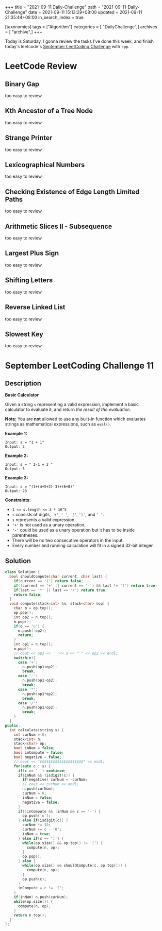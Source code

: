 +++
title = "2021-09-11 Daily-Challenge"
path = "2021-09-11-Daily-Challenge"
date = 2021-09-11 15:13:29+08:00
updated = 2021-09-11 21:35:44+08:00
in_search_index = true

[taxonomies]
tags = ["Algorithm"]
categories = [ "DailyChallenge",]
archives = [ "archive",]
+++

Today is Saturday, I gonna review the tasks I've done this week, and finish today's leetcode's [September LeetCoding Challenge](https://leetcode.com/explore/challenge/card/september-leetcoding-challenge-2021/637/week-2-september-8th-september-14th/3971/) with `cpp`.

<!-- more -->

# LeetCode Review

## Binary Gap

too easy to review

## Kth Ancestor of a Tree Node

too easy to review

## Strange Printer

too easy to review

## Lexicographical Numbers

too easy to review

## Checking Existence of Edge Length Limited Paths

too easy to review

## Arithmetic Slices II - Subsequence

too easy to review

## Largest Plus Sign

too easy to review

## Shifting Letters

too easy to review

## Reverse Linked List

too easy to review

## Slowest Key

too easy to review

# September LeetCoding Challenge 11

## Description

**Basic Calculator**

Given a string `s` representing a valid expression, implement a basic calculator to evaluate it, and return *the result of the evaluation*.

**Note:** You are **not** allowed to use any built-in function which evaluates strings as mathematical expressions, such as `eval()`.

 

**Example 1:**

```
Input: s = "1 + 1"
Output: 2
```

**Example 2:**

```
Input: s = " 2-1 + 2 "
Output: 3
```

**Example 3:**

```
Input: s = "(1+(4+5+2)-3)+(6+8)"
Output: 23
```

 

**Constraints:**

- `1 <= s.length <= 3 * 10^5`
- `s` consists of digits, `'+'`, `'-'`, `'('`, `')'`, and `' '`.
- `s` represents a valid expression.
- `'+'` is not used as a unary operation.
- `'-'` could be used as a unary operation but it has to be inside parentheses.
- There will be no two consecutive operators in the input.
- Every number and running calculation will fit in a signed 32-bit integer.

## Solution

``` cpp
class Solution {
  bool shouldCompute(char current, char last) {
    if(current == '(') return false;
    if((current == '+' || current == '-') && last != '(') return true;
    if(last == '*' || last == '/') return true;
    return false;
  }
  void compute(stack<int> &n, stack<char> &op) {
    char o = op.top();
    op.pop();
    int op2 = n.top();
    n.pop();
    if(o == 'u') {
      n.push(-op2);
      return;
    }
    int op1 = n.top();
    n.pop();
    // cout << op1 << ' '<< o << " " << op2 << endl;
    switch(o){
      case '+':
        n.push(op1+op2);
        break;
      case '-':
        n.push(op1-op2);
        break;
      case '*':
        n.push(op1*op2);
        break;
      case '/':
        n.push(op1/op2);
        break;
    }
  }
public:
  int calculate(string s) {
    int curNum = 0;
    stack<int> n;
    stack<char> op;
    bool inNum = false;
    bool inCompute = false;
    bool negative = false;
    // cout << "$$$$$$$$$$$$$$$$$$$$" << endl;
    for(auto c : s) {
      if(c == ' ') continue;
      if(inNum && !isdigit(c)) {
        if(negative) curNum = -curNum;
        // cout << curNum << endl;
        n.push(curNum);
        curNum = 0;
        inNum = false;
        negative = false;
      }
      if(!inCompute && !inNum && c == '-') {
        op.push('u');
      } else if(isdigit(c)) {
        curNum *= 10;
        curNum += c - '0';
        inNum = true;
      } else if(c == ')') {
        while(op.size() && op.top() != '(') {
          compute(n, op);
        }
        op.pop();
      } else {
        while(op.size() && shouldCompute(c, op.top())) {
          compute(n, op);
        }
        op.push(c);
      }
      inCompute = c != '(';
    }
    if(inNum) n.push(curNum);
    while(op.size()) {
      compute(n, op);
    }
    return n.top();
  }
};
```